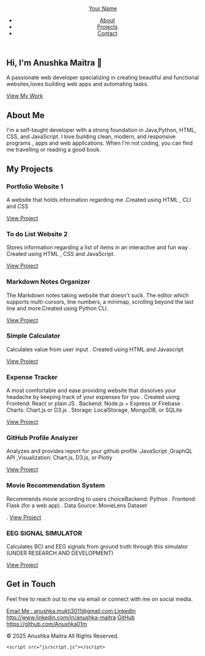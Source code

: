 <!DOCTYPE html>
<html lang="en">
<head>
    <meta charset="UTF-8">
    <meta name="viewport" content="width=device-width, initial-scale=1.0">
    <title> ANUSHKA MAITRA - Portfolio</title>
    <link rel="stylesheet" href="css/styles.css">
    <link rel="preconnect" href="https://fonts.googleapis.com">
    <link rel="preconnect" href="https://fonts.gstatic.com" crossorigin>
    <link href="https://fonts.googleapis.com/css2?family=Roboto:wght@400;700&display=swap" rel="stylesheet">
</head>
<body>

 <header>
        <nav>
            <a href="#home" class="logo">Your Name </a>
            <ul>
                <li><a href="#about">About</a></li>
                <li><a href="#projects">Projects</a></li>
                <li><a href="#contact">Contact</a></li>
            </ul>
        </nav>
    </header>

<section id="home" class="hero">
        <div class="hero-content">
            <h1>Hi, I'm Anushka Maitra 👋</h1>
            <p>A passionate web developer specializing in creating beautiful and functional websites,loves building web apps and automating tasks.</p>
            <a href="#projects" class="cta-button">View My Work</a>
        </div>
    </section>

<section id="about" class="about">
        <div class="about-content">
            <h2>About Me</h2>
            <p>I'm a self-taught developer with a strong foundation in Java,Python, HTML, CSS, and JavaScript. I love building clean, modern, and responsive programs , apps and web applications. When I'm not coding, you can find me travelling or reading a good book.</p>
        </div>
    </section>

<section id="projects" class="projects">
        <h2>My Projects</h2>
        <div class="project-grid">
            <div class="project-card">
                <h3>Portfolio Website 1</h3>
                <p>A website that holds information regarding me .Created using HTML , CLI and CSS </p>
                <a href="#" class="https://github.com/Anushka01m/PORTFOLIO-WEBSITE">View Project</a>
            </div>

<div class="project-card">
                <h3>To do List Website 2</h3>
                <p> Stores information regarding a list of items in an interactive and fun way . Created using HTML , CSS and JavaScript.</p>
                <a href="#" class="project-link">View Project</a>
            </div>
          <div class="project-card">
                <h3>Markdown Notes Organizer </h3>
                <p> The Markdown notes taking website  that doesn't suck. The editor which supports multi-cursors, line numbers, a minimap, scrolling beyond the last line and more.Created using Python CLI.</p>
                <a href="#" class="project-link">View Project</a>
            </div>
          <div class="project-card">
                <h3>Simple Calculator </h3>
                <p> Calculates value from user input . Created using HTML and Javascript</p>
                <a href="#" class="project-link">View Project</a>
            </div>
           <div class="project-card">
                <h3>Expense Tracker </h3>
                <p> A most comfortable and ease providing website that dissolves your headache by keeping track of your expenses for you . Created using Frontend: React or plain JS . Backend: Node.js + Express or Firebase . Charts: Chart.js or D3.js . Storage: LocalStorage, MongoDB, or SQLite</p>
                <a href="#" class="project-link">View Project</a>
            </div>
           <div class="project-card">
                <h3>GitHub Profile Analyzer</h3>
                <p> Analyzes and provides report for your github profile .JavaScript ,GraphQL API ,Visualization: Chart.js, D3.js, or Plotly</p>
                <a href="#" class="project-link">View Project</a>
            </div>
           <div class="project-card">
                <h3> Movie Recommendation System </h3>
                <p> Recommends movie according to users choiceBackend: Python . Frontend:  Flask (for a web app) . Data Source: MovieLens Dataset </p>.
                <a href="#" class="project-link">View Project</a>
            </div>
           <div class="project-card">
                <h3>EEG SIGNAL SIMULATOR </h3>
                <p> Calculates BCI and EEG signals from ground truth through this simulator (UNDER RESEARCH AND DEVELOPMENT)</p>
                <a href="#" class="project-link">View Project</a>
            </div>
            
</div>
    </section>

<section id="contact" class="contact">
        <h2>Get in Touch</h2>
        <p>Feel free to reach out to me via email or connect with me on social media.</p>
        <div class="contact-links">
            <a href="mailto:your.email@example.com">Email Me : anushka.mukti3011@gmail.com </a>
            <a href="#">LinkedIn http://www.linkedin.com/in/anushka-maitra</a>
            <a href="#">GitHub https://github.com/Anushka01m </a>
        </div>
    </section>

 <footer>
        <p>&copy; 2025 Anushka Maitra All Rights Reserved.</p>
    </footer>

    <script src="js/script.js"></script>
</body>
</html>
